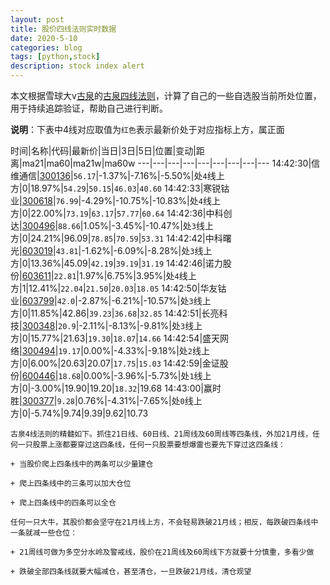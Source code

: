 ```yaml
---
layout: post
title: 股价四线法则实时数据
date: 2020-5-10
categories: blog
tags: [python,stock]
description: stock index alert
---
```



本文根据雪球大v[古泉](https://xueqiu.com/u/7148646888)的[古泉四线法则](https://xueqiu.com/7148646888/130498192)，计算了自己的一些自选股当前所处位置，用于持续追踪验证，帮助自己进行判断。

**说明**：下表中4线对应取值为`红色`表示最新价处于对应指标上方，属正面

时间|名称|代码|最新价|当日|3日|5日|位置|变动|距离|ma21|ma60|ma21w|ma60w
---|---|---|---|---|---|---|---|---
14:42:30|信维通信|[300136](https://xueqiu.com/S/SZ300136)|`56.17`|-1.37%|-7.16%|-5.50%|处`4`线上方|0|18.97%|`54.29`|`50.15`|`46.03`|`40.60`
14:42:33|寒锐钴业|[300618](https://xueqiu.com/S/SZ300618)|`76.99`|-4.29%|-10.75%|-10.83%|处`4`线上方|0|22.00%|`73.19`|`63.17`|`57.77`|`60.64`
14:42:36|中科创达|[300496](https://xueqiu.com/S/SZ300496)|`88.66`|1.05%|-3.45%|-10.47%|处`3`线上方|0|24.21%|96.09|`78.85`|`70.59`|`53.31`
14:42:42|中科曙光|[603019](https://xueqiu.com/S/SH603019)|`43.81`|-1.62%|-6.09%|-8.28%|处`3`线上方|0|13.36%|45.09|`42.19`|`39.19`|`31.19`
14:42:46|诺力股份|[603611](https://xueqiu.com/S/SH603611)|`22.81`|1.97%|6.75%|3.95%|处`4`线上方|1|12.41%|`22.04`|`21.50`|`20.03`|`18.05`
14:42:50|华友钴业|[603799](https://xueqiu.com/S/SH603799)|`42.0`|-2.87%|-6.21%|-10.57%|处`3`线上方|0|11.85%|42.86|`39.23`|`36.68`|`32.85`
14:42:51|长亮科技|[300348](https://xueqiu.com/S/SZ300348)|`20.9`|-2.11%|-8.13%|-9.81%|处`3`线上方|0|15.77%|21.63|`19.30`|`18.07`|`14.66`
14:42:54|盛天网络|[300494](https://xueqiu.com/S/SZ300494)|`19.17`|0.00%|-4.33%|-9.18%|处`2`线上方|0|6.00%|20.63|20.07|`17.75`|`15.03`
14:42:59|金证股份|[600446](https://xueqiu.com/S/SH600446)|`18.68`|0.00%|-3.96%|-5.73%|处`1`线上方|0|-3.00%|19.90|19.20|`18.32`|19.68
14:43:00|赢时胜|[300377](https://xueqiu.com/S/SZ300377)|`9.28`|0.76%|-4.31%|-7.65%|处`0`线上方|0|-5.74%|9.74|9.39|9.62|10.73

```
古泉4线法则的精髓如下。抓住21日线、60日线、21周线及60周线等四条线，外加21月线，任何一只股票上涨都要穿过这四条线，任何一只股票要想爆雷也要先下穿过这四条线：

+ 当股价爬上四条线中的两条可以少量建仓

+ 爬上四条线中的三条可以加大仓位

+ 爬上四条线中的四条可以全仓

任何一只大牛，其股价都会坚守在21月线上方，不会轻易跌破21月线；相反，每跌破四条线中一条就减一些仓位：

+ 21周线可做为多空分水岭及警戒线，股价在21周线及60周线下方就要十分慎重，多看少做

+ 跌破全部四条线就要大幅减仓，甚至清仓，一旦跌破21月线，清仓观望
```